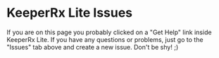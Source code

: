 # KeeperRx Lite Issues

If you are on this page you probably clicked on a "Get Help" link inside KeeperRx Lite.  If you have any questions or problems, just go to the "Issues" tab above and create a new issue.  Don't be shy! ;)

